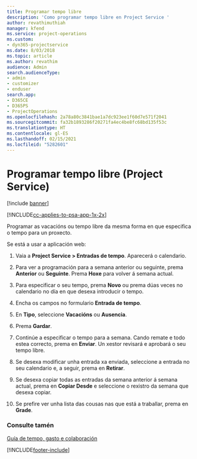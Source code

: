 ```yaml
---
title: Programar tempo libre
description: 'Como programar tempo libre en Project Service '
author: revathimuthiah
manager: kfend
ms.service: project-operations
ms.custom:
- dyn365-projectservice
ms.date: 8/03/2018
ms.topic: article
ms.author: revathim
audience: Admin
search.audienceType:
- admin
- customizer
- enduser
search.app:
- D365CE
- D365PS
- ProjectOperations
ms.openlocfilehash: 2a78a80c3841bae1a7dc923ee1f60d7e571f2041
ms.sourcegitcommit: fa32b1893286f20271fa4ec4be8fc68bd135f53c
ms.translationtype: HT
ms.contentlocale: gl-ES
ms.lasthandoff: 02/15/2021
ms.locfileid: "5282601"
---
```

# <a name="schedule-time-off-project-service"></a>Programar tempo libre (Project Service)

[!include [banner](../includes/psa-now-project-operations.md)]

[!INCLUDE[cc-applies-to-psa-app-1x-2x](../includes/cc-applies-to-psa-app-1x-2x.md)]

Programar as vacacións ou tempo libre da mesma forma en que especifica o tempo para un proxecto.  
  
 Se está a usar a aplicación web:  
  
1.  Vaia a **Project Service > Entradas de tempo**. Aparecerá o calendario.  
  
2.  Para ver a programación para a semana anterior ou seguinte, prema **Anterior** ou **Seguinte**. Prema **Hoxe** para volver á semana actual.  
  
3.  Para especificar o seu tempo, prema **Novo** ou prema dúas veces no calendario no día en que desexa introducir o tempo.  
  
4.  Encha os campos no formulario **Entrada de tempo**.  
  
5.  En **Tipo**, seleccione **Vacacións** ou **Ausencia**.  
  
6.  Prema **Gardar**.  
  
7.  Continúe a especificar o tempo para a semana. Cando remate e todo estea correcto, prema en **Enviar**. Un xestor revisará e aprobará o seu tempo libre.  
  
8.  Se desexa modificar unha entrada xa enviada, seleccione a entrada no seu calendario e, a seguir, prema en **Retirar**.  
  
9. Se desexa copiar todas as entradas da semana anterior á semana actual, prema en **Copiar Desde** e seleccione o rexistro da semana que desexa copiar.  
  
10. Se prefire ver unha lista das cousas nas que está a traballar, prema en **Grade**.  
  
### <a name="see-also"></a>Consulte tamén  
 [Guía de tempo, gasto e colaboración](../psa/time-expense-collaboration-guide.md)


[!INCLUDE[footer-include](../includes/footer-banner.md)]